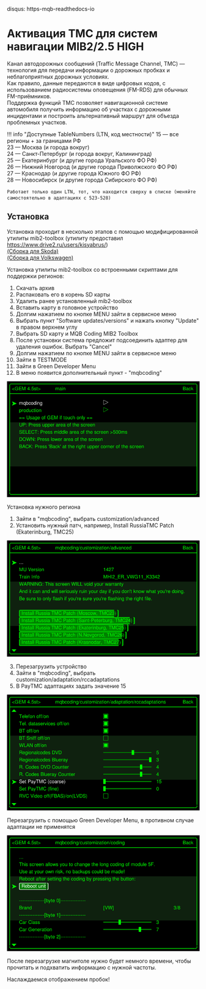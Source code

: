 disqus: https-mqb-readthedocs-io
# Активация TMC для систем навигации MIB2/2.5 HIGH

Канал автодорожных сообщений (Traffic Message Channel, TMC) — технология для передачи информации о дорожных пробках и неблагоприятных дорожных условиях.  
Как правило, данные передаются в виде цифровых кодов, с использованием радиосистемы оповещения (FM-RDS) для обычных FM-приёмников.  
Поддержка функций TMC позволяет навигационной системе автомобиля получить информацию об участках с дорожными инцидентами и построить альтернативный маршрут для объезда проблемных участков.  

!!! info "Доступные TableNumbers (LTN, код местности)"
    15 — все регионы + за границами РФ  
    23 — Москва (и города вокруг)  
    24 — Санкт-Петербург (и города вокруг, Калининград)  
    25 — Екатеринбург (и другие города Уральского ФО РФ)  
    26 — Нижний Новгород (и другие города Приволжского ФО РФ)  
    27 — Краснодар (и другие города Южного ФО РФ)  
    28 — Новосибирск (и другие города Сибирского ФО РФ)  
      
    Работает только один LTN, тот, что находится сверху в списке (меняйте самостоятельно в адаптациях с 523-528)  

## Установка

Установка проходит в несколько этапов с помощью модифицированной утилиты mib2-toolbox (утилиту предоставил https://www.drive2.ru/users/kisyabrus/)  
[(Сборка для Skoda)](../firmwares/TMC-zz.rar)  
[(Сборка для Volkswagen)](../firmwares/TMC-vw.rar)  

Установка утилиты mib2-toolbox со встроенными скриптами для поддержки регионов:   
1. Скачать архив  
2. Распаковать его в корень SD карты  
3. Удалить ранее установленный mib2-toolbox   
4. Вставить карту в головное устройство  
5. Долгим нажатием по кнопке MENU зайти в сервисное меню  
6. Выбрать пункт "Software updates/versions" и нажать кнопку "Update" в правом верхнем углу  
7. Выбрать SD карту и MQB Coding MIB2 Toolbox  
8. После установки система предложит подсоединить адаптер для удаления ошибок. Выбрать "Cancel"  
9. Долгим нажатием по кнопке MENU зайти в сервисное меню    
10. Зайти в TESTMODE  
11. Зайти в Green Developer Menu  
12. В меню появится дополнительный пункт - "mqbcoding"  
  
![Screenshot](../images/MQB/MIBII/green_menu.png)  

Установка нужного региона  
1. Зайти в "mqbcoding", выбрать customization/advanced  
2. Установить нужный патч, например, Install RussiaTMC Patch (Ekaterinburg, TMC25)    
   
![Screenshot](../images/MQB/MIBII/install_patch.png)  
  
3. Перезагрузить устройство   
4. Зайти в "mqbcoding", выбрать customization/adaptation/rccadaptations  
5. В PayTMC адаптациях задать значение 15  
   
![Screenshot](../images/MQB/MIBII/set_TMC_region.png)  
  
Перезагрузить с помощью Green Developer Menu, в противном случае адаптации не применятся  

![Screenshot](../images/MQB/MIBII/reboot_unit.png)  
  
После перезагрузке магнитоле нужно будет немного времени, чтобы прочитать и подхватить информацию с нужной частоты.  

Наслаждаемся отображением пробок!






